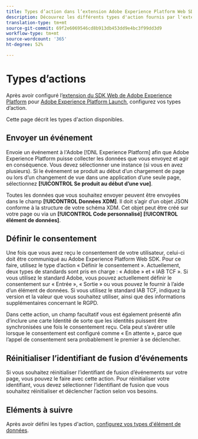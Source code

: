 ```yaml
---
title: Types d’action dans l’extension Adobe Experience Platform Web SDK
description: Découvrez les différents types d'action fournis par l'extension Adobe Experience Platform Web SDK à Adobe Experience Platform Launch.
translation-type: tm+mt
source-git-commit: 69f2e6069546cd8b913db453dd9e4bc3f99dd3d9
workflow-type: tm+mt
source-wordcount: '365'
ht-degree: 52%

---
```



# Types d’actions

Après avoir configuré l’[extension du SDK Web de Adobe Experience Platform](web-sdk-extension.md) pour [Adobe Experience Platform Launch](https://experienceleague.adobe.com/docs/launch.html), configurez vos types d’action.

Cette page décrit les types d&#39;action disponibles.

## Envoyer un événement

Envoie un événement à l&#39;Adobe [!DNL Experience Platform] afin que Adobe Experience Platform puisse collecter les données que vous envoyez et agir en conséquence. Vous devez sélectionner une instance (si vous en avez plusieurs). Si le événement se produit au début d’un chargement de page ou lors d’un changement de vue dans une application d’une seule page, sélectionnez **[!UICONTROL Se produit au début d’une vue]**.

Toutes les données que vous souhaitez envoyer peuvent être envoyées dans le champ **[!UICONTROL Données XDM]**. Il doit s’agir d’un objet JSON conforme à la structure de votre schéma XDM. Cet objet peut être créé sur votre page ou via un **[!UICONTROL Code personnalisé]** **[!UICONTROL élément de données]**.

## Définir le consentement

Une fois que vous avez reçu le consentement de votre utilisateur, celui-ci doit être communiqué au Adobe Experience Platform Web SDK. Pour ce faire, utilisez le type d’action « Définir le consentement ». Actuellement, deux types de standards sont pris en charge : « Adobe » et « IAB TCF ». Si vous utilisez le standard Adobe, vous pouvez actuellement définir le consentement sur « Entrée », « Sortie » ou vous pouvez le fournir à l’aide d’un élément de données. Si vous utilisez le standard IAB TCF, indiquez la version et la valeur que vous souhaitez utiliser, ainsi que des informations supplémentaires concernant le RGPD.

Dans cette action, un champ facultatif vous est également présenté afin d’inclure une carte Identité de sorte que les identités puissent être synchronisées une fois le consentement reçu. Cela peut s’avérer utile lorsque le consentement est configuré comme « En attente », parce que l’appel de consentement sera probablement le premier à se déclencher.

## Réinitialiser l’identifiant de fusion d’événements

Si vous souhaitez réinitialiser l’identifiant de fusion d’événements sur votre page, vous pouvez le faire avec cette action. Pour réinitialiser votre identifiant, vous devez sélectionner l’identifiant de fusion que vous souhaitez réinitialiser et déclencher l’action selon vos besoins.

## Eléments à suivre

Après avoir défini les types d&#39;action, [configurez vos types d&#39;élément de données](data-element-types.md).